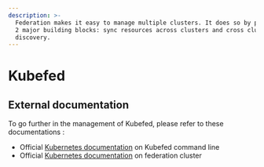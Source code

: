 ```yaml
---
description: >-
  Federation makes it easy to manage multiple clusters. It does so by providing
  2 major building blocks: sync resources across clusters and cross cluster
  discovery.
---
```


# Kubefed

## External documentation

To go further in the management of Kubefed, please refer to these documentations :

* Official [Kubernetes documentation](https://kubernetes.io/docs/reference/setup-tools/kubefed/kubefed-options/) on Kubefed command line
* Official [Kubernetes documentation](https://kubernetes.io/docs/concepts/cluster-administration/federation/) on federation cluster



